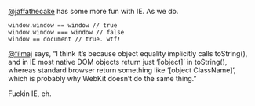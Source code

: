 [@jaffathecake](http://twitter.com/jaffathecake) has some more fun with IE. As we do.

```
window.window == window // true
window.window === window // false
window == document // true. wtf!
```

[@filmaj](http://twitter.com/filmaj) says, “I think it’s because object equality implicitly calls toString(), and in IE most native DOM objects return just ‘[object]’ in toString(), whereas standard browser return something like ‘[object ClassName]’, which is probably why WebKit doesn’t do the same thing.”

Fuckin IE, eh.
